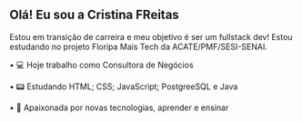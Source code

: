 ## Olá! Eu sou a Cristina FReitas
Estou em transição de carreira e meu objetivo é ser um fullstack dev! Estou estudando no projeto Floripa Mais Tech da ACATE/PMF/SESI-SENAI. 

•	💻 Hoje trabalho como Consultora de Negócios

•	📟 Estudando HTML; CSS; JavaScript; PostgreeSQL e Java

•	💞 Apaixonada por novas tecnologias, aprender e ensinar

